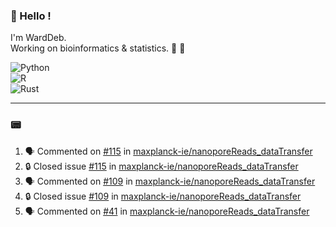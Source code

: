 ### :robot: Hello !

I'm WardDeb.  
Working on bioinformatics & statistics. 🧬 🧪  

![Python](https://img.shields.io/badge/python-3670A0?style=for-the-badge&logo=python&logoColor=ffdd54)  
![R](https://img.shields.io/badge/r-%23276DC3.svg?style=for-the-badge&logo=r&logoColor=white)  
![Rust](https://img.shields.io/badge/rust-%23000000.svg?style=for-the-badge&logo=rust&logoColor=white)  

---

### :pager:

<!--START_SECTION:activity-->
1. 🗣 Commented on [#115](https://github.com/maxplanck-ie/nanoporeReads_dataTransfer/issues/115#issuecomment-3173683522) in [maxplanck-ie/nanoporeReads_dataTransfer](https://github.com/maxplanck-ie/nanoporeReads_dataTransfer)
2. 🔒 Closed issue [#115](https://github.com/maxplanck-ie/nanoporeReads_dataTransfer/issues/115) in [maxplanck-ie/nanoporeReads_dataTransfer](https://github.com/maxplanck-ie/nanoporeReads_dataTransfer)
3. 🗣 Commented on [#109](https://github.com/maxplanck-ie/nanoporeReads_dataTransfer/issues/109#issuecomment-3173678290) in [maxplanck-ie/nanoporeReads_dataTransfer](https://github.com/maxplanck-ie/nanoporeReads_dataTransfer)
4. 🔒 Closed issue [#109](https://github.com/maxplanck-ie/nanoporeReads_dataTransfer/issues/109) in [maxplanck-ie/nanoporeReads_dataTransfer](https://github.com/maxplanck-ie/nanoporeReads_dataTransfer)
5. 🗣 Commented on [#41](https://github.com/maxplanck-ie/nanoporeReads_dataTransfer/issues/41#issuecomment-3173675123) in [maxplanck-ie/nanoporeReads_dataTransfer](https://github.com/maxplanck-ie/nanoporeReads_dataTransfer)
<!--END_SECTION:activity-->


